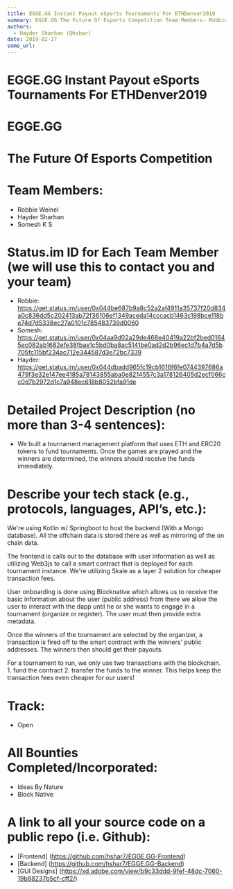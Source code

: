 ```yaml
---
title: EGGE.GG Instant Payout eSports Tournaments For ETHDenver2019
summary: EGGE.GG The Future Of Esports Competition Team Members- Robbie Weinel Hayder Sharhan Somesh K S Status.im ID for Each Team Member (we will use this to contact you and your team) Robbie- https-//get.status.im/user/0x044be687b9a8c52a2af4911a35737f20d834a0c836dd5c202413ab72f36106ef1349aceda14cccacb1463c198bce118be74d7d5338ec27a0101c785483739d0060 Somesh- https-//get.status.im/user/0x04aa9d02a29de468e40419a22bf2bed01645ec082ab1682efe38fbae1c5bd0ba8ac5141be0ad2d2b96ec1d7b4a7d5b705fc115bf234ac712e3445
authors:
  - Hayder Sharhan (@hshar)
date: 2019-02-17
some_url: 
---
```


# EGGE.GG Instant Payout eSports Tournaments For ETHDenver2019


# EGGE.GG


# The Future Of Esports Competition


# Team Members:
* Robbie Weinel
* Hayder Sharhan
* Somesh K S

# Status.im ID for Each Team Member (we will use this to contact you and your team)
* Robbie: https://get.status.im/user/0x044be687b9a8c52a2af4911a35737f20d834a0c836dd5c202413ab72f36106ef1349aceda14cccacb1463c198bce118be74d7d5338ec27a0101c785483739d0060
* Somesh: https://get.status.im/user/0x04aa9d02a29de468e40419a22bf2bed01645ec082ab1682efe38fbae1c5bd0ba8ac5141be0ad2d2b96ec1d7b4a7d5b705fc115bf234ac712e344587d3e72bc7339
* Hayder: https://get.status.im/user/0x044dbadd965fc19cb1616f6fe0744397686a479f3e32e147ee4185a78143855aba0e8214557c3a178126405d2ecf066cc0d7b2972d1c7a948ec618b8052bfa91de

# Detailed Project Description (no more than 3-4 sentences):
* We built a tournament management platform that uses ETH and ERC20 tokens to  fund tournaments. Once the games are played and the winners are determined, the winners should receive the funds immediately.


# Describe your tech stack (e.g., protocols, languages, API’s, etc.):
We're using Kotlin w/ Springboot to host the backend (With a Mongo database). All the offchain data is stored there as well as mirroring of the on chain data.

The frontend is calls out to the database with user information as well as utilizing Web3js to call a smart contract that is deployed for each tournament instance. We're utilizing Skale as a layer 2 solution for cheaper transaction fees.

User onboarding is done using Blocknative which allows us to receive the basic information about the user (public address) from there we allow the user to interact with the dapp until he or she wants to engage in a tournament (organize or register). The user must then provide extra metadata.

Once the winners of the tournament are selected by the organizer, a transaction is fired off to the smart contract with the winners' public addresses. The winners then should get their payouts.

For a tournament to run, we only use two transactions with the blockchain. 1. fund the contract 2. transfer the funds to the winner. 
This helps keep the transaction fees even cheaper for our users!


# Track: 
* Open


# All Bounties Completed/Incorporated:
* Ideas By Nature
* Block Native

# A link to all your source code on a public repo (i.e. Github):
* [Frontend] (https://github.com/hshar7/EGGE.GG-Frontend)
* [Backend] (https://github.com/hshar7/EGGE.GG-Backend)
* [GUI Designs] (https://xd.adobe.com/view/b9c33ddd-9fef-48dc-7060-19b88237b5cf-cff2/)




